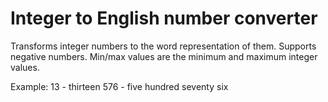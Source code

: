 # Integer to English number converter

Transforms integer numbers to the word representation of them. Supports negative numbers. 
Min/max values are the minimum and maximum integer values.

Example:
13 - thirteen
576 - five hundred seventy six
